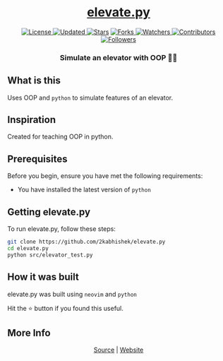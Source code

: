 <div align = "center">

<h1><a href="https://2kabhishek.github.io/elevate.py">elevate.py</a></h1>

<a href="https://github.com/2KAbhishek/elevate.py/blob/main/LICENSE">
<img alt="License" src="https://img.shields.io/github/license/2kabhishek/elevate.py?style=plastic&color=white&label=License"> </a>

<a href="https://github.com/2KAbhishek/elevate.py/pulse">
<img alt="Updated" src="https://img.shields.io/github/last-commit/2kabhishek/elevate.py?style=plastic&color=e30724&label=Updated"> </a>

<a href="https://github.com/2KAbhishek/elevate.py/stargazers">
<img alt="Stars" src="https://img.shields.io/github/stars/2kabhishek/elevate.py?style=plastic&color=00d451&label=Stars"></a>

<a href="https://github.com/2KAbhishek/elevate.py/network/members">
<img alt="Forks" src="https://img.shields.io/github/forks/2kabhishek/elevate.py?style=plastic&color=1688f0&label=Forks"> </a>

<a href="https://github.com/2KAbhishek/elevate.py/watchers">
<img alt="Watchers" src="https://img.shields.io/github/watchers/2kabhishek/elevate.py?style=plastic&color=ff5500&label=Watchers"> </a>

<a href="https://github.com/2KAbhishek/elevate.py/graphs/contributors">
<img alt="Contributors" src="https://img.shields.io/github/contributors/2kabhishek/elevate.py?style=plastic&color=f0f&label=Contributors"> </a>

<a href="https://github.com/2KAbhishek?tab=followers">
<img alt="Followers" src="https://img.shields.io/github/followers/2kabhishek?color=222&style=plastic&label=Followers"> </a>

<h3>Simulate an elevator with OOP 🎲🏢</h3>

</div>

## What is this

Uses OOP and `python` to simulate features of an elevator.

## Inspiration

Created for teaching OOP in python.

## Prerequisites

Before you begin, ensure you have met the following requirements:

- You have installed the latest version of `python`

## Getting elevate.py

To run elevate.py, follow these steps:

```bash
git clone https://github.com/2kabhishek/elevate.py
cd elevate.py
python src/elevator_test.py
```

## How it was built

elevate.py was built using `neovim` and `python`

Hit the ⭐ button if you found this useful.

## More Info

<div align="center">

<a href="https://github.com/2KAbhishek/elevate.py">Source</a> | <a href="https://2kabhishek.github.io/elevate.py">Website</a>

</div>
